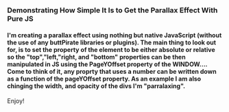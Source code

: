 ### Demonstrating How Simple It Is to Get the Parallax Effect With Pure JS

#### I'm creating a parallax effect using nothing but native JavaScript (without the use of any buttPirate libraries or plugins). The main thing to look out for, is to set the property of the element to be either absolute or relative so the "top","left,"right, and "bottom" properties can be then manipulated in JS using the PageYOffset property of the WINDOW.... Come to think of it, any proprty that uses a number can be written down as a function of the pageYOffset property. As an example I am also chinging the width, and opacity of the divs I'm "parralaxing".
Enjoy!
